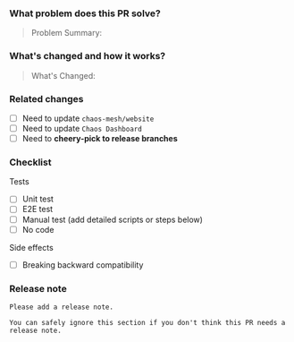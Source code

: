 <!--
Thank you for contributing to Chaos Mesh!

If you're not sure how to do it, please read the CONTRIBUTING document of Chaos Mesh first.

https://github.com/chaos-mesh/chaos-mesh/blob/master/CONTRIBUTING.md

If you still have questions, please let us know via issues.

Please follow the Title Formats below when you open a new PR:

1. module[, module2, module3]: what's changed
2. *: what's changed
-->

### What problem does this PR solve?

<!-- Uncomment this line if some issues to close -->
<!-- Close #xxx -->

> Problem Summary:

### What's changed and how it works?

<!-- If this PR is associated with a proposal, please uncomment this line -->
<!-- Proposal: [xxx](url) -->

> What's Changed:

### Related changes

- [ ] Need to update `chaos-mesh/website`
- [ ] Need to update `Chaos Dashboard`
- [ ] Need to **cheery-pick to release branches**

### Checklist

Tests

<!-- Must include at least one of them. -->

- [ ] Unit test
- [ ] E2E test
- [ ] Manual test (add detailed scripts or steps below)
- [ ] No code

Side effects

- [ ] Breaking backward compatibility

### Release note <!-- bugfixes or new feature need a release note -->

```text
Please add a release note.

You can safely ignore this section if you don't think this PR needs a release note.
```
